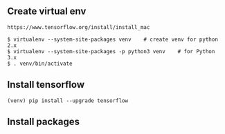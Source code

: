 ## Create virtual env
    https://www.tensorflow.org/install/install_mac

    $ virtualenv --system-site-packages venv    # create venv for python 2.x
    $ virtualenv --system-site-packages -p python3 venv    # for Python 3.x
    $ . venv/bin/activate

## Install tensorflow
    (venv) pip install --upgrade tensorflow

## Install packages
    
